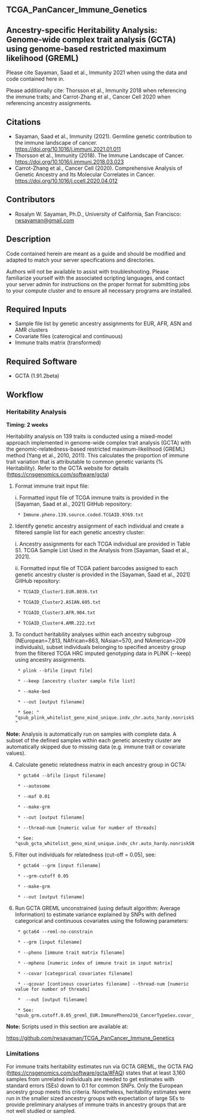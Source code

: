 ## TCGA_PanCancer_Immune_Genetics

## Ancestry-specific Heritability Analysis: Genome-wide complex trait analysis (GCTA) using genome-based restricted maximum likelihood (GREML)

Please cite Sayaman, Saad et al., Immunity 2021 when using the data and code contained here in. 

Please additionally cite: Thorsson et al., Immunity 2018 when referencing the immune traits; and Carrot-Zhang et al., Cancer Cell 2020 when referencing ancestry assignments.


## Citations
* Sayaman, Saad et al., Immunity (2021). Germline genetic contribution to the immune landscape of cancer. https://doi.org/10.1016/j.immuni.2021.01.011
* Thorsson et al., Immunity (2018). The Immune Landscape of Cancer. https://doi.org/10.1016/j.immuni.2018.03.023
* Carrot-Zhang et al., Cancer Cell (2020). Comprehensive Analysis of Genetic Ancestry and Its Molecular Correlates in Cancer. https://doi.org/10.1016/j.ccell.2020.04.012


## Contributors
* Rosalyn W. Sayaman, Ph.D., University of California, San Francisco: rwsayaman@gmail.com


## Description
Code contained herein are meant as a guide and should be modified and adapted to match your server specifications and directories.

Authors will not be available to assist with troubleshooting. Please familiarize yourself with the associated scripting languages, and contact your server admin for instructions on the proper format for submitting jobs to your compute cluster and to ensure all necessary programs are installed.


## Required Inputs
* Sample file list by genetic ancestry assignments for EUR, AFR, ASN and AMR clusters
* Covariate files (caterogical and continuous)
* Immune traits matrix (transformed)


## Required Software
* GCTA (1.91.2beta)


## Workflow
### Heritability Analysis   

**Timing: 2 weeks** 

Heritability analysis on 139 traits is conducted using a mixed-model approach implemented in genome-wide complex trait analysis (GCTA) with the genomic-relatedness-based restricted maximum-likelihood (GREML) method (Yang et al., 2010, 2011). This calculates the proportion of immune trait variation that is attributable to common genetic variants (% Heritability). Refer to the GCTA website for details (https://cnsgenomics.com/software/gcta) 

 

1. Format immune trait input file: 

    i. Formatted input file of TCGA immune traits is provided in the [Sayaman, Saad et al., 2021] GitHub repository: 

        * Immune.pheno.139.source.coded.TCGAID.9769.txt 

2. Identify genetic ancestry assignment of each individual and create a filtered sample list for each genetic ancestry cluster: 

    i. Ancestry assignments for each TCGA individual are provided in Table S1. TCGA Sample List Used in the Analysis from [Sayaman, Saad et al., 2021]. 

    ii. Formatted input file of TCGA patient barcodes assigned to each genetic ancestry cluster is provided in the [Sayaman, Saad et al., 2021] GitHub repository: 

        * TCGAID_Cluster1.EUR.8036.txt 

        * TCGAID_Cluster2.ASIAN.605.txt 

        * TCGAID_Cluster3.AFR.904.txt 

        * TCGAID_Cluster4.AMR.222.txt 

3. To conduct heritability analyses within each ancestry subgroup (NEuropean=7,813, NAfrican=863, NAsian=570, and NAmerican=209 individuals), subset individuals belonging to specified ancestry group from the filtered TCGA HRC imputed genotyping data in PLINK (--keep) using ancestry assignments. 

        * plink --bfile [input file]  

        * --keep [ancestry cluster sample file list]  

        * --make-bed  

        * --out [output filename] 

        * See: " “qsub_plink_whitelist_geno_mind_unique.indv_chr.auto_hardy.nonriskSNP_maf_uniqueSNP_TCGAID_ancestry.txt " 

 
**Note:** Analysis is automatically run on samples with complete data. A subset of the defined samples within each genetic ancestry cluster are automatically skipped due to missing data (e.g. immune trait or covariate values). 


4. Calculate genetic relatedness matrix in each ancestry group in GCTA: 

        * gcta64 --bfile [input filename] 

        * --autosome  

        * --maf 0.01  

        * --make-grm  

        * --out [output filename]  

        * --thread-num [numeric value for number of threads] 

        * See: "qsub_gcta_whitelist_geno_mind_unique.indv_chr.auto_hardy.nonriskSNP_maf_uniqueSNP_TCGAID_ancestry_grm.txt" 

5. Filter out individuals for relatedness (cut-off = 0.05), see: 

        * gcta64 --grm [input filename]  

        * --grm-cutoff 0.05  

        * --make-grm  

        * --out [output filename] 

6. Run GCTA GREML unconstrained (using default algorithm: Average Information) to estimate variance explained by SNPs with defined categorical and continuous covariates using the following parameters: 

        * gcta64 --reml-no-constrain  

        * --grm [input filename]  

        * --pheno [immune trait matrix filename]  

        * --mpheno [numeric index of immune trait in input matrix] 

        * --covar [categorical covariates filename]  

        * --qcovar [continous covariates filename] --thread-num [numeric value for number of threads] 

        *  --out [output filename] 

        * See: "qsub_grm.cutoff.0.05_greml_EUR.ImmunePheno216_CancerTypeSex.covar_PCA.AgeYears.qcovar.txt" 

 
**Note:** 	Scripts used in this section are available at:  

https://github.com/rwsayaman/TCGA_PanCancer_Immune_Genetics 

 

### Limitations 

For immune traits heritability estimates run via GCTA GREML, the GCTA FAQ (https://cnsgenomics.com/software/gcta/#FAQ) states that at least 3,160 samples from unrelated individuals are needed to get estimates with standard errors (SEs) down to 0.1 for common SNPs. Only the European ancestry group meets this criteria. Nonetheless, heritability estimates were run in the smaller sized ancestry groups with expectation of large SEs to provide preliminary analyses of immune traits in ancestry groups that are not well studied or sampled. 

